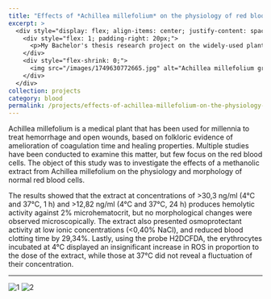 ```yaml
---
title: "Effects of *Achillea millefolium* on the physiology of red blood cells and platelets"
excerpt: >
  <div style="display: flex; align-items: center; justify-content: space-between;">
    <div style="flex: 1; padding-right: 20px;">
      <p>My Bachelor's thesis research project on the widely-used plant <em>A. millefolium</em> (yarrow) and its effects on human blood and coagulation.</p>
    </div>
    <div style="flex-shrink: 0;">
      <img src="/images/1749630772665.jpg" alt="Achillea millefolium grinded" width="200" height="150"/>
    </div>
  </div>
collection: projects
category: blood
permalink: /projects/effects-of-achillea-millefolium-on-the-physiology-of-red-blood-cells-and-platelets
---
```


Achillea millefolium is a medical plant that has been used for millennia to treat hemorrhage and open wounds, based on folkloric evidence of amelioration of coagulation time and healing properties. Multiple studies have been conducted to examine this matter, but few focus on the red blood cells. The object of this study was to investigate the effects of a methanolic extract from Achillea millefolium on the physiology and morphology of normal red blood cells.

The results showed that the extract at concentrations of >30,3 ng/ml (4&deg;C and 37&deg;C, 1 h) and >12,82 ng/ml (4&deg;C and 37&deg;C, 24 h) produces hemolytic activity against 2% microhematocrit, but no morphological changes were observed microscopically. The extract also presented osmoprotectant activity at low ionic concentrations (<0,40% NaCl), and reduced blood clotting time by 29,34%. Lastly, using the probe H2DCFDA, the erythrocytes incubated at 4&deg;C displayed an insignificant increase in ROS in proportion to the dose of the extract, while those at 37&deg;C did not reveal a fluctuation of their concentration.

---

<div class="masonry-gallery">
  <img src="/assets/images/post1/img1.jpg" alt="1">
  <img src="/assets/images/post1/img2.jpg" alt="2">
</div>
